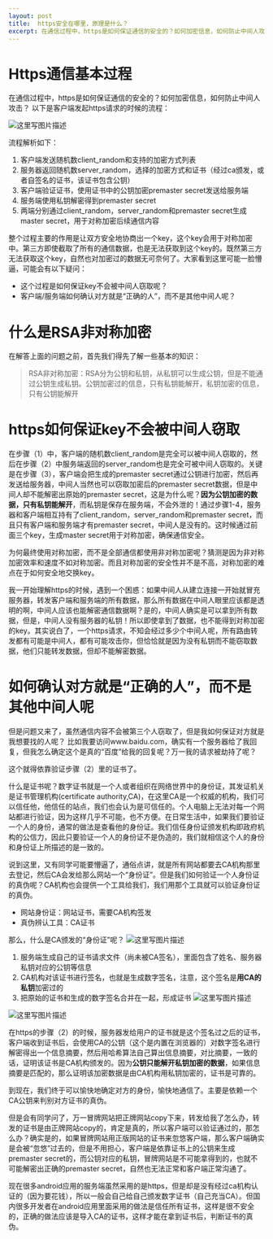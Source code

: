 ```yaml
---
layout: post
title:  https安全在哪里，原理是什么？
excerpt: 在通信过程中，https是如何保证通信的安全的？如何加密信息，如何防止中间人攻击？
---
```


# Https通信基本过程

在通信过程中，https是如何保证通信的安全的？如何加密信息，如何防止中间人攻击？
以下是客户端发起https请求的时候的流程：

![这里写图片描述](http://img.blog.csdn.net/20160905093753712)

流程解析如下：

 1. 客户端发送随机数client_random和支持的加密方式列表
 2. 服务器返回随机数server_random，选择的加密方式和证书（经过ca颁发，或者自签名的证书，该证书包含公钥）
 3. 客户端验证证书，使用证书中的公钥加密premaster secret发送给服务端
 4. 服务端使用私钥解密得到premaster secret
 5. 两端分别通过client_random，server_random和premaster secret生成master secret，用于对称加密后续通信内容

整个过程主要的作用是让双方安全地协商出一个key，这个key会用于对称加密中。第三方即使截取了所有的通信数据，也是无法获取到这个key的。既然第三方无法获取这个key，自然也对加密过的数据无可奈何了。大家看到这里可能一脸懵逼，可能会有以下疑问：

 - 这个过程是如何保证key不会被中间人窃取呢？
 - 客户端/服务端如何确认对方就是“正确的人”，而不是其他中间人呢？

# 什么是RSA非对称加密

 在解答上面的问题之前，首先我们得先了解一些基本的知识：
 
 > RSA非对称加密：RSA分为公钥和私钥，从私钥可以生成公钥，但是不能通过公钥生成私钥。公钥加密过的信息，只有私钥能解开，私钥加密的信息，只有公钥能解开


# https如何保证key不会被中间人窃取

在步骤（1）中，客户端的随机数client_random是完全可以被中间人窃取的，然后在步骤（2）中服务端返回的server_random也是完全可被中间人窃取的。关键是在步骤（3），客户端会把生成的premaster secret通过公钥进行加密，然后再发送给服务器，中间人当然也可以窃取加密后的premaster secret数据，但是中间人却不能解密出原始的premaster secret，这是为什么呢？**因为公钥加密的数据，只有私钥能解开**，而私钥是保存在服务端，不会外泄的！通过步骤1-4，服务器和客户端相互持有了client_random，server_random和premaster secret，而且只有客户端和服务端才有premaster secret，中间人是没有的。这时候通过前面三个key，生成master secret用于对称加密，确保通信安全。

为何最终使用对称加密，而不是全部通信都使用非对称加密呢？猜测是因为非对称加密效率和速度不如对称加密。而且对称加密的安全性并不是不高，对称加密的难点在于如何安全地交换key。

我一开始理解https的时候，遇到一个困惑：如果中间人从建立连接一开始就冒充服务器，转发客户端和服务端的所有数据，那么所有数据在中间人眼里应该都是透明的啊，中间人应该也能解密通信数据啊？是的，中间人确实是可以拿到所有数据，但是，中间人没有服务器的私钥！所以即使拿到了数据，也不能得到对称加密的key。其实说白了，一个https请求，不知会经过多少个中间人呢，所有路由转发都有可能是中间人，都有可能攻击你，但恰恰就是因为没有私钥而不能窃取数据，他们只能转发数据，但却不能解密数据。

# 如何确认对方就是“正确的人”，而不是其他中间人呢

但是问题又来了，虽然通信内容不会被第三个人窃取了，但是我如何保证对方就是我想要找的人呢？
比如我要访问www.baidu.com，确实有一个服务器给了我回复，但我怎么确定这个是真的“百度”给我的回复呢？万一我的请求被劫持了呢？

这个就得依靠验证步骤（2）里的证书了。

什么是证书呢？数字证书就是一个人或者组织在网络世界中的身份证，其发证机关是证书管理机构(certificate authority,CA)，在这里CA是一个权威的机构，我们可以信任他，他信任的站点，我们也会认为是可信任的。个人电脑上无法对每一个网站都进行验证，因为这样几乎不可能，也不方便。在日常生活中，如果我们要验证一个人的身份，通常的做法是查看他的身份证。我们信任身份证颁发机构即政府机构的公信力，因此只要验证一个人的身份证不是伪造的，我们就相信这个人的身份和身份证上所描述的是一致的。

说到这里，又有同学可能要懵逼了，通俗点讲，就是所有网站都要去CA机构那里去登记，然后CA会发给那么网站一个“身份证”。但是我们如何验证一个人身份证的真伪呢？CA机构也会提供一个工具给我们，我们用那个工具就可以验证身份证的真伪。

 - 网站身份证：网站证书，需要CA机构签发
 - 真伪辨认工具：CA证书

那么，什么是CA颁发的“身份证”呢？
![这里写图片描述](http://img.blog.csdn.net/20160815210506019)

 1. 服务端生成自己的证书请求文件（尚未被CA签名），里面包含了姓名、服务器私钥对应的公钥等信息
 2. CA机构对该证书进行签名，也就是生成数字签名，注意，这个签名是**用CA的私钥**加密过的
 3. 把原始的证书和生成的数字签名合并在一起，形成证书
![这里写图片描述](http://img.blog.csdn.net/20160815210721656)


![这里写图片描述](http://img.blog.csdn.net/20160815211335348)

在https的步骤（2）的时候，服务器发给用户的证书就是这个签名过之后的证书，客户端收到证书后，会使用CA的公钥（这个是内置在浏览器的）对数字签名进行解密得出一个信息摘要，然后用哈希算法自己算出信息摘要，对比摘要，一致的话，证明该证书是CA机构颁发的。因为**公钥只能解开私钥加密的数据**，如果信息摘要是匹配的，那么证明该加密数据是由CA机构用私钥加密的，证书是可靠的。

到现在，我们终于可以愉快地确定对方的身份，愉快地通信了。主要是依赖一个CA公钥来判别对方证书的真伪。

但是会有同学问了，万一冒牌网站把正牌网站copy下来，转发给我了怎么办，转发的证书是由正牌网站copy的，肯定是真的，所以客户端可以验证通过的，那怎么办？确实是的，如果冒牌网站用正版网站的证书来忽悠客户端，那么客户端确实是会被“忽悠”过去的，但是不用担心，客户端是依靠证书上的公钥来生成premaster secret的，而公钥对应的私钥，冒牌网站是不可能拿得到的，也就不可能解密出正确的premaster secret，自然也无法正常和客户端正常沟通了。

现在很多android应用的服务端虽然采用的是https，但是却是没有经过ca机构认证的（因为要花钱），所以一般会自己给自己颁发数字证书（自己充当CA）。但国内很多开发者在android应用里面采用的做法是信任所有证书，这样是很不安全的，正确的做法应该是导入CA的证书，这样才能在拿到证书后，判断证书的真伪。
 

 

